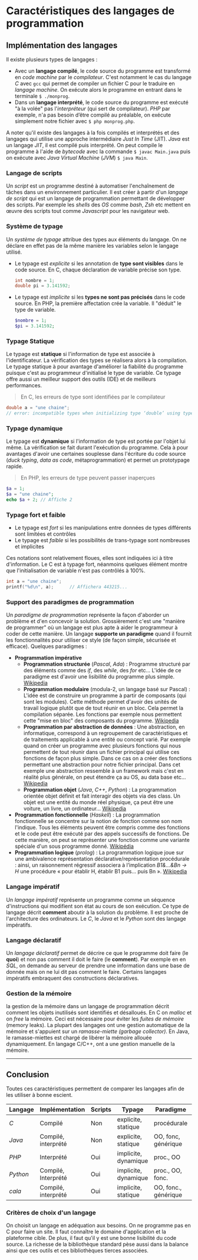 # Caractéristiques des langages de programmation

## Implémentation des langages

Il existe plusieurs types de langages :

* Avec un **langage compilé**, le code source du programme est transformé en *code machine* par le *compilateur*. C'est notamment le cas du langage *C* avec `gcc` qui permet de compiler un fichier C pour le traduire en *langage machine*. On exécute alors le programme en entrant dans le terminale `$ ./monprog`.
* Dans un **langage interprété**, le code source du programme est exécuté "à la volée" pas l'*interpréteur* (qui sert de compilateur). *PHP* par exemple, n'a pas besoin d’être compilé au préalable, on exécute simplement notre fichier avec `$ php monprog.php`.

A noter qu'il existe des langages à la fois compilés et interprétés et des langages qui utilise une approche intermédiaire *Just In Time* (JIT).  *Java* est un langage *JIT*, il est compilé puis interprété. On peut compile le programme à l'aide de *bytecode* avec la commande `$ javac Main.java` puis on exécute avec *Java Virtual Machine* (*JVM*) `$ java Main`.

 ### Langage de scripts

Un *script* est un programme destiné à automatiser l'enchaînement de tâches dans un environnement particulier. Il est créer à partir d'un *langage de script* qui est un langage de programmation permettant de développer des scripts. Par exemple les *shells* des *OS* comme *bash*, *Zsh* etc mettent en œuvre des scripts tout comme *Javascript* pour les navigateur web.

### Système de typage

Un *système de typage* attribue des types aux éléments du langage. On ne déclare en effet pas de la même manière les variables selon le langage utilisé.

* Le typage est *explicite* si les annotation de **type sont visibles** dans le code source. En C, chaque déclaration de variable précise son type.

  ```c
  int nombre = 1;
  double pi = 3.141592;
  ```

* Le typage est *implicite* si les **types ne sont pas précisés** dans le code source. En PHP, la première affectation crée la variable. Il "déduit" le type de variable.

  ```php
  $nombre = 1;
  $pi = 3.141592;
  ```

### Typage Statique

Le typage est **statique** si l'information de type est associée à l'identificateur. La vérification des types se réalisera alors à la compilation. Le typage statique à pour avantage d'améliorer la fiabilité du programme puisque c'est au programmeur d'initialisé le type de variable. Ce typage offre aussi un meilleur support des outils (IDE) et de meilleurs performances.

> En C, les erreurs de type sont identifiées par le compilateur

```c
double a = "une chaine";
// error: incompatible types when initializing type ‘double’ using type ‘char *’
```

### Typage dynamique

Le typage est **dynamique** si l'information de type est portée par l'objet lui même. La vérification se fait durant l'exécution du programme. Cela à pour avantages d'avoir une certaines souplesse dans l'écriture du code source (*duck typing*, *data as code*, métaprogrammation) et permet un prototypage rapide.

> En PHP, les erreurs de type peuvent passer inaperçues

```php
$a = 1;
$a = "une chaine";
echo $a + 2; // Affiche 2 
```

### Typage fort et faible

* Le typage est *fort* si les manipulations entre données de types différents sont limitées et contrôles
* Le typage est *faible* si les possibilités de trans-typage sont nombreuses et implicites

Ces notations sont relativement floues, elles sont indiquées ici à titre d'information. Le C est à typage fort, néanmoins quelques élément montre que l'initialisation de variable n'est pas contrôlés à 100%.

```c
int a = "une chaine";
printf("%d\n", a);		// Affichera 443215...
```

### Support des paradigmes de programmation

Un *paradigme de programmation* représente la façon d'aborder un problème et d'en concevoir la solution. Grossièrement c'est une "manière de programmer" où un langage est plus apte à aider le programmeur à coder de cette manière. Un langage **supporte un paradigme** quand il fournit les fonctionnalités pour utiliser ce style (de façon simple, sécurisée et efficace).
Quelques paradigmes :

* **Programmation impérative**
  * **Programmation structurée** (*Pascal*, *Ada*) : Programme structuré par des éléments comme des *if*, des *while*, des *for* etc... L'idée de ce paradigme est d'avoir une lisibilité du programme plus simple. [Wikipedia](https://fr.wikipedia.org/wiki/Programmation_structur%C3%A9e#:~:text=Pour%20l'%C3%A9criture%20de%20fragments,organisation%20hi%C3%A9rarchique%20simple%20du%20code.&text=Les%20programmeurs%20d%C3%A9composent%20leur%20code,en%20entier%20sous%20les%20yeux.)
  * **Programmation modulaire** (modula-2, un langage basé sur Pascal) : L'idée est de construire un programme à partir de composants (qui sont les modules). Cette méthode permet d'avoir des unités de travail logique plutôt que de tout réunir en un bloc. Cela permet la compilation séparée. Les fonctions par exemple nous permettent cette "mise en bloc" des composants du programme. [Wikipedia](https://fr.wikipedia.org/wiki/Programmation_modulaire#:~:text=En%20informatique%2C%20la%20programmation%20modulaire,de%20composants%20(les%20modules).)
  * **Programmation par abstraction de données** : Une abstraction, en informatique, correspond à un regroupement de caractéristiques et de traitements applicable à une entité ou concept varié. Par exemple quand on créer un programme avec plusieurs fonctions qui nous permettent de tout réunir dans un fichier principal qui utilise ces fonctions de façon plus simple. Dans ce cas on a créer des fonctions permettant une abstraction pour notre fichier principal. Dans cet exemple une abstraction ressemble à un framework mais c'est en réalité plus générale, on peut étendre ça au OS, au data base etc... [Wikipedia](https://fr.wikipedia.org/wiki/Abstraction_(informatique)#:~:text=compilateur%20100%20%25%20%C2%BB.-,Programmation%20orient%C3%A9e%20objet,classes%20selon%20des%20caract%C3%A9ristiques%20communes.)  
  * **Programmation objet** (*Java*, *C++*, *Python*) : La programmation orientée objet définit et fait interagir des objets via des class. Un objet est une entité du monde réel physique, ça peut être une voiture, un livre, un ordinateur... [Wikipedia](https://fr.wikipedia.org/wiki/Programmation_orient%C3%A9e_objet)
* **Programmation fonctionnelle** (*Haskell*) : La programmation fonctionnelle se concentre sur la notion de fonction comme son nom l'indique. Tous les éléments peuvent être compris comme des fonctions et le code peut être exécuté par des appels successifs de fonctions. De cette manière, on peut se représenter une fonction comme une variante spéciale d'un sous programme donné. [Wikipédia](https://fr.wikipedia.org/wiki/Programmation_fonctionnelle#:~:text=La%20programmation%20fonctionnelle%20est%20un,qu'%C3%A9valuation%20de%20fonctions%20math%C3%A9matiques.)
* **Programmation logique** (*prolog*) : La programmation logique joue sur une ambivalence représentation déclarative/représentation procédurale : ainsi, un raisonnement régressif associera à l’implication *B1&…&Bn → H* une procédure « pour établir H, établir B1 puis… puis Bn ». [Wikipedia](https://fr.wikipedia.org/wiki/Programmation_logique#:~:text=Prolog%20%3A%20Le%20premier%20langage%20de,utiliser%20pour%20la%20programmation%20logique.)

### Langage impératif

Un *langage impératif* représente un programme comme un séquence d'instructions qui modifient son état au cours de son exécution. Ce type de langage décrit **comment** aboutir à la solution du problème. Il est proche de l'architecture des ordinateurs. Le *C*, le *Java* et le *Python* sont des langage impératifs.

### Langage déclaratif

Un *langage déclaratif* permet de décrire ce que le programme doit faire (le **quoi**) et non pas comment il doit le faire (le **comment**). Par exemple en en *SQL*, on demande au serveur de prendre une information dans une base de donnée mais on ne lui dit pas comment le faire. Certains langages impératifs embraquent des constructions déclaratives.

### Gestion de la mémoire

la gestion de la mémoire dans un langage de programmation décrit comment les objets inutilisés sont identifiés et désalloués. En C on *malloc* et on *free* la mémoire. Ceci est nécessaire pour éviter les *fuites de mémoire* (memory leaks). La plupart des langages ont une gestion automatique de la mémoire et s'appuient sur un *ramasse-miette (garbage collector)*. En Java, le ramasse-miettes est chargé de libérer la mémoire allouée dynamiquement. En langage C/C++, ont a une gestion manuelle de la mémoire.

***

## Conclusion

Toutes ces caractéristiques permettent de comparer les langages afin de les utiliser à bonne escient.

| Langage  | Implémentation      | Scripts | Typage               | Paradigme            | Mémoire  |
| -------- | ------------------- | ------- | -------------------- | -------------------- | -------- |
| *C*      | Compilé             | Non     | explicite, statique  | procédurale          | manuelle |
| *Java*   | Compilé, interprété | Non     | explicite, statique  | OO, fonc, générique  | auto     |
| *PHP*    | Interprété          | Oui     | implicite, dynamique | proc., OO            | auto     |
| *Python* | Compilé, Interprété | Oui     | implicite, dynamique | proc., OO, fonc.     | auto     |
| *cala*   | Compilé, interprété | Oui     | implicite, statique  | OO, fonc., générique | auto     |

### Critères de choix d'un langage

On choisit un langage en adéquation aux besoins. On ne programme pas en C pour faire un site. Il faut connaître le domaine d'application et la plateforme cible. De plus, il faut qu'il y est une bonne lisibilité du code source. La richesse de la bibliothèque standard pèse aussi dans la balance ainsi que ces outils et ces bibliothèques tierces associées.
